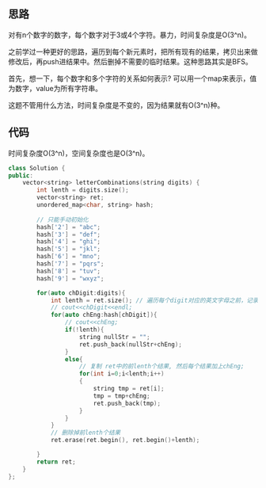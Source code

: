 ## 思路

对有n个数字的数字，每个数字对于3或4个字符。暴力，时间复杂度是O(3^n)。

之前学过一种更好的思路，遍历到每个新元素时，把所有现有的结果，拷贝出来做修改后，再push进结果中。然后删掉不需要的临时结果。这种思路其实是BFS。

首先，想一下，每个数字和多个字符的关系如何表示? 可以用一个map来表示，值为数字，value为所有字符串。

这题不管用什么方法，时间复杂度是不变的，因为结果就有O(3^n)种。

## 代码

时间复杂度O(3^n)，空间复杂度也是O(3^n)。

```c++
class Solution {
public:
    vector<string> letterCombinations(string digits) {
        int lenth = digits.size();
        vector<string> ret;
        unordered_map<char, string> hash;
        
        // 只能手动初始化
        hash['2'] = "abc";
        hash['3'] = "def";
        hash['4'] = "ghi";
        hash['5'] = "jkl";
        hash['6'] = "mno";
        hash['7'] = "pqrs";
        hash['8'] = "tuv";
        hash['9'] = "wxyz";

        for(auto chDigit:digits){
            int lenth = ret.size(); // 遍历每个digit对应的英文字母之前，记录当前结果数组的长度
            // cout<<chDigit<<endl;
            for(auto chEng:hash[chDigit]){ 
                // cout<<chEng;
                if(!lenth){
                    string nullStr = "";
                    ret.push_back(nullStr+chEng);
                }
                else{
                    // 复制 ret中的前lenth个结果, 然后每个结果加上chEng;
                    for(int i=0;i<lenth;i++)
                    {
                        string tmp = ret[i];
                        tmp = tmp+chEng;
                        ret.push_back(tmp);
                    }
                }
            }
            // 删除掉前lenth个结果
            ret.erase(ret.begin(), ret.begin()+lenth);

        }
        return ret;
    }
};
```

